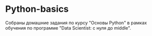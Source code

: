 # Python-basics
Собраны домашние задания по курсу "Основы Python" в рамках обучения по программе "Data Scientist: с нуля до middle".
